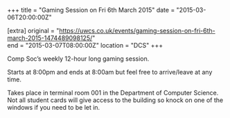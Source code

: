 +++
title = "Gaming Session on Fri 6th March 2015"
date = "2015-03-06T20:00:00Z"

[extra]
original = "https://uwcs.co.uk/events/gaming-session-on-fri-6th-march-2015-1474489098125/"    
end = "2015-03-07T08:00:00Z"
location = "DCS"
+++

Comp Soc’s weekly 12-hour long gaming session.

Starts at 8:00pm and ends at 8:00am but feel free to arrive/leave at any time.

Takes place in terminal room 001 in the Department of Computer Science. Not all student cards will give access to the building so knock on one of the windows if you need to be let in.

